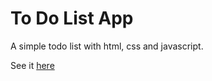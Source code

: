 # To Do List App

A simple todo list with html, css and javascript.

See it [here](https://mray2k4.github.io/To-Do-List-App/)
